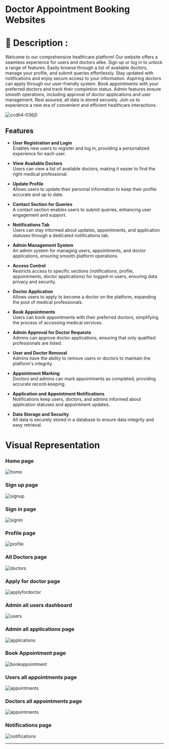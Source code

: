 # Doctor Appointment Booking Websites

# 📝 Description :
Welcome to our comprehensive healthcare platform! Our website offers a seamless experience for users and doctors alike. Sign up or log in to unlock a range of features. Easily browse through a list of available doctors, manage your profile, and submit queries effortlessly. Stay updated with notifications and enjoy secure access to your information. Aspiring doctors can apply through our user-friendly system. Book appointments with your preferred doctors and track their completion status. Admin features ensure smooth operations, including approval of doctor applications and user management. Rest assured, all data is stored securely. Join us to experience a new era of convenient and efficient healthcare interactions.

![ccdh4-036j5](https://github.com/user-attachments/assets/9575d1b9-e649-4623-8968-a84c997537d5)

## Features

- **User Registration and Login**  
  Enables new users to register and log in, providing a personalized experience for each user.

- **View Available Doctors**  
  Users can view a list of available doctors, making it easier to find the right medical professional.

- **Update Profile**  
  Allows users to update their personal information to keep their profile accurate and up to date.

- **Contact Section for Queries**  
  A contact section enables users to submit queries, enhancing user engagement and support.

- **Notifications Tab**  
  Users can stay informed about updates, appointments, and application statuses through a dedicated notifications tab.

- **Admin Management System**  
  An admin system for managing users, appointments, and doctor applications, ensuring smooth platform operations.

- **Access Control**  
  Restricts access to specific sections (notifications, profile, appointments, doctor applications) for logged-in users, ensuring data privacy and security.

- **Doctor Application**  
  Allows users to apply to become a doctor on the platform, expanding the pool of medical professionals.

- **Book Appointments**  
  Users can book appointments with their preferred doctors, simplifying the process of accessing medical services.

- **Admin Approval for Doctor Requests**  
  Admins can approve doctor applications, ensuring that only qualified professionals are listed.

- **User and Doctor Removal**  
  Admins have the ability to remove users or doctors to maintain the platform's integrity.

- **Appointment Marking**  
  Doctors and admins can mark appointments as completed, providing accurate record-keeping.

- **Application and Appointment Notifications**  
  Notifications keep users, doctors, and admins informed about application statuses and appointment updates.

- **Data Storage and Security**  
  All data is securely stored in a database to ensure data integrity and easy retrieval.

# Visual Representation

### Home page

<img src="./client/src/images/full_pic.png" alt='home'/>

### Sign up page

<img src="./client/src/images/signup.png" alt='signup'/>

### Sign in page

<img src="./client/src/images/signin.png" alt='signin'/>

### Profile page

<img src="./client/src/images/profile.png" alt='profile'/>

### All Doctors page

<img src="./client/src/images/doctors.png" alt='doctors'/>

### Apply for doctor page

<img src="./client/src/images/docapply.png" alt='applyfordoctor'/>

### Admin all users dashboard

<img src="./client/src/images/users.png" alt='users'/>

### Admin all applications page

<img src="./client/src/images/applications.png" alt='applications'/>

### Book Appointment page

<img src="./client/src/images/bookappointment.png" alt='bookappointment'/>

### Users all appointments page

<img src="./client/src/images/userappointments.png" alt='appointments'/>

### Doctors all appointments page

<img src="./client/src/images/doctorappointments.png" alt='appointments'/>

### Notifications page

<img src="./client/src/images/notifications.png" alt='notifications'/>

---

<br/>



